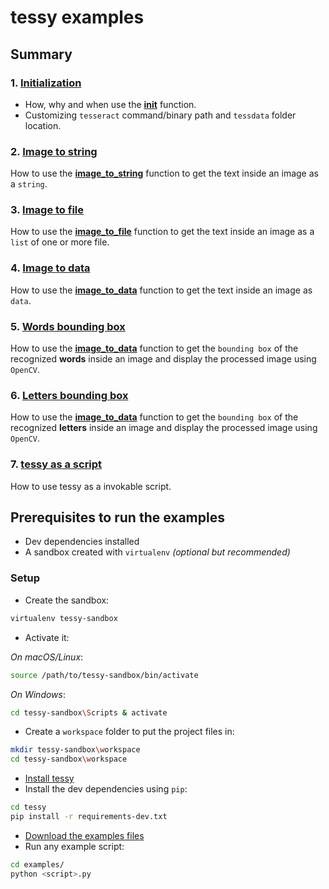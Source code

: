 # tessy examples

## Summary

### 1. [Initialization](1_initialization.py)

- How, why and when use the **[init](https://github.com/K4rian/tessy#tessyinit)** function.
- Customizing `tesseract` command/binary path and `tessdata` folder location.

### 2. [Image to string](2_image_to_string.py)

How to use the **[image_to_string](https://github.com/K4rian/tessy#tessyimage_to_stringimage-output_formattxt-langnone-confignone)** function to get the text inside an image as a `string`.

### 3. [Image to file](3_image_to_file.py)

How to use the **[image_to_file](https://github.com/K4rian/tessy#tessyimage_to_fileimage-output_filename_basenone-output_formattxt-langnone-confignone)** function to get the text inside an image as a `list` of one or
more file.

### 4. [Image to data](4_image_to_data.py)

How to use the **[image_to_data](https://github.com/K4rian/tessy#tessyimage_to_dataimage-output_formattxt-data_outputstr-langnone-confignone)** function to get the text inside an image as `data`.

### 5. [Words bounding box](5_image_to_data_words_tsv.py)

How to use the **[image_to_data](https://github.com/K4rian/tessy#tessyimage_to_dataimage-output_formattxt-data_outputstr-langnone-confignone)** function to get the `bounding box` of the recognized **words**
inside an image and display the processed image using `OpenCV`.

### 6. [Letters bounding box](6_image_to_data_letters_box.py)

How to use the **[image_to_data](https://github.com/K4rian/tessy#tessyimage_to_dataimage-output_formattxt-data_outputstr-langnone-confignone)** function to get the `bounding box` of the recognized **letters**
inside an image and display the processed image using `OpenCV`.

### 7. [tessy as a script](7_tessy_as_script.py)

How to use tessy as a invokable script.

## Prerequisites to run the examples

- Dev dependencies installed
- A sandbox created with `virtualenv` _(optional but recommended)_

### Setup

- Create the sandbox:

```bash
virtualenv tessy-sandbox
```

- Activate it:

_On macOS/Linux_:

```bash
source /path/to/tessy-sandbox/bin/activate
```

_On Windows_:

```bash
cd tessy-sandbox\Scripts & activate
```

- Create a `workspace` folder to put the project files in:

```bash
mkdir tessy-sandbox\workspace
cd tessy-sandbox\workspace
```

- [Install tessy](https://github.com/K4rian/tessy#installing-tessy)
- Install the dev dependencies using `pip`:

```bash
cd tessy
pip install -r requirements-dev.txt
```

- [Download the examples files](https://github.com/K4rian/tessy/archive/master.zip)
- Run any example script:

```bash
cd examples/
python <script>.py
```
